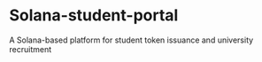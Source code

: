 # Solana-student-portal
A Solana-based platform for student token issuance and university recruitment
